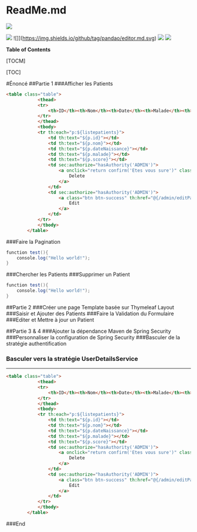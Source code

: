 
# ReadMe.md

![](https://s1.o7planning.com/fr/11545/images/10858756.png)

![](https://img.shields.io/github/followers/arghamza?style=social) ![]](https://img.shields.io/github/tag/pandao/editor.md.svg) ![](https://img.shields.io/github/issues/arghamza/SpringMVC-Thymeleaf-SpringData) ![](https://img.shields.io/github/issues-pr/arghamza/SpringMVC-Thymeleaf-SpringData) 


**Table of Contents**

[TOCM]

[TOC]

#Énoncé 
##Partie 1
###Afficher les Patients
```html
<table class="table">
            <thead>
            <tr>
                <th>ID</th><th>Nom</th><th>Date</th><th>Malade</th><th>Score</th>
            </tr>
            </thead>
            <tbody>
            <tr th:each="p:${listepatients}">
                <td th:text="${p.id}"></td>
                <td th:text="${p.nom}"></td>
                <td th:text="${p.dateNaissance}"></td>
                <td th:text="${p.malade}"></td>
                <td th:text="${p.score}"></td>
                <td sec:authorize="hasAuthority('ADMIN')">
                    <a onclick="return confirm('Etes vous sure')" class="btn btn-danger" th:href="@{/admin/delete(id=${p.id},keyword=${keyword},page=${currentPage})}">
                        Delete
                    </a>
                </td>
                <td sec:authorize="hasAuthority('ADMIN')">
                    <a class="btn btn-success" th:href="@{/admin/editPatient(id=${p.id},keyword=${keyword},page=${currentPage})}">
                        Edit
                    </a>
                </td>
            </tr>
            </tbody>
        </table>
```
###Faire la Pagination
```java
function test(){
	console.log("Hello world!");
}
```
###Chercher les Patients
###Supprimer un Patient
```java
function test(){
	console.log("Hello world!");
}
```

##Partie 2
###Créer une page Template basée sur Thymeleaf Layout
###Saisir et Ajouter des Patients
###Faire la Validation du Formulaire
###Editer et Mettre à jour un Patient

##Partie 3 & 4
###Ajouter la dépendance Maven de Spring Security
###Personnaliser la configuration de Spring Security
###Basculer de la stratégie authentification
### Basculer vers la stratégie UserDetailsService


----
















```html
<table class="table">
            <thead>
            <tr>
                <th>ID</th><th>Nom</th><th>Date</th><th>Malade</th><th>Score</th>
            </tr>
            </thead>
            <tbody>
            <tr th:each="p:${listepatients}">
                <td th:text="${p.id}"></td>
                <td th:text="${p.nom}"></td>
                <td th:text="${p.dateNaissance}"></td>
                <td th:text="${p.malade}"></td>
                <td th:text="${p.score}"></td>
                <td sec:authorize="hasAuthority('ADMIN')">
                    <a onclick="return confirm('Etes vous sure')" class="btn btn-danger" th:href="@{/admin/delete(id=${p.id},keyword=${keyword},page=${currentPage})}">
                        Delete
                    </a>
                </td>
                <td sec:authorize="hasAuthority('ADMIN')">
                    <a class="btn btn-success" th:href="@{/admin/editPatient(id=${p.id},keyword=${keyword},page=${currentPage})}">
                        Edit
                    </a>
                </td>
            </tr>
            </tbody>
        </table>
```



###End
